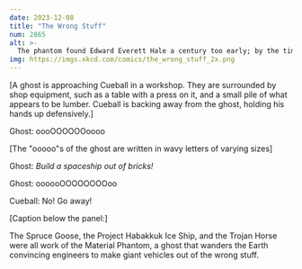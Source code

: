 ```yaml
---
date: 2023-12-08
title: "The Wrong Stuff"
num: 2865
alt: >-
  The phantom found Edward Everett Hale a century too early; by the time we invented satellites, the specifics of his 'brick moon' proposal were dismissed as science fiction.
img: https://imgs.xkcd.com/comics/the_wrong_stuff_2x.png
---
```

[A ghost is approaching Cueball in a workshop. They are surrounded by shop equipment, such as a table with a press on it, and a small pile of what appears to be lumber. Cueball is backing away from the ghost, holding his hands up defensively.]

Ghost: oooOOOOOOoooo

[The "ooooo"s of the ghost are written in wavy letters of varying sizes]

Ghost: *Build a spaceship out of bricks!*

Ghost: oooooOOOOOOOOoo

Cueball: No! Go away!

[Caption below the panel:]

The Spruce Goose, the Project Habakkuk Ice Ship, and the Trojan Horse  were all work of the Material Phantom, a ghost that wanders the Earth convincing engineers to make giant vehicles out of the wrong stuff.